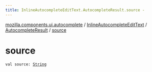```yaml
---
title: InlineAutocompleteEditText.AutocompleteResult.source - 
---
```


[mozilla.components.ui.autocomplete](../../index.html) / [InlineAutocompleteEditText](../index.html) / [AutocompleteResult](index.html) / [source](./source.html)

# source

`val source: `[`String`](https://kotlinlang.org/api/latest/jvm/stdlib/kotlin/-string/index.html)